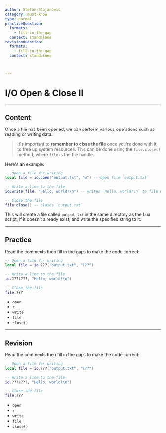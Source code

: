 ```yaml
---
author: Stefan-Stojanovic
category: must-know
type: normal
practiceQuestion:
  formats:
    - fill-in-the-gap
  context: standalone
revisionQuestion:
  formats:
    - fill-in-the-gap
  context: standalone



---
```


# I/O Open & Close II

---
## Content

Once a file has been opened, we can perform various operations such as reading or writing data. 

> It's important to **remember to close the file** once you're done with it to free up system resources. This can be done using the `file:close()` method, where `file` is the file handle.

Here's an example:
```lua
-- Open a file for writing
local file = io.open("output.txt", "w") -- open file `output.txt`

-- Write a line to the file
io.write(file, "Hello, world!\n") -- writes `Hello, world!\n` to file using io.write

-- Close the file
file:close() -- closes `output.txt`
```

This will create a file called `output.txt` in the same directory as the Lua script, if it doesn't already exist, and write the specified string to it.

---
## Practice

Read the comments then fill in the gaps to make the code correct:

```lua
-- Open a file for writing
local file = io.???("output.txt", "???")

-- Write a line to the file
io.???(???, "Hello, world!\n")

-- Close the file
file:???
```

- `open`
- `r`
- `write`
- `file`
- `close()`


---
## Revision

Read the comments then fill in the gaps to make the code correct:

```lua
-- Open a file for writing
local file = io.???("output.txt", "???")

-- Write a line to the file
io.???(???, "Hello, world!\n")

-- Close the file
file:???
```

- `open`
- `r`
- `write`
- `file`
- `close()`
